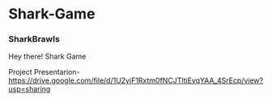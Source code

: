 # Shark-Game

### SharkBrawls

Hey there!
Shark Game 

Project Presentarion- https://drive.google.com/file/d/1U2yjF1Rxtm0fNCJTltiEvqYAA_4SrEcp/view?usp=sharing
